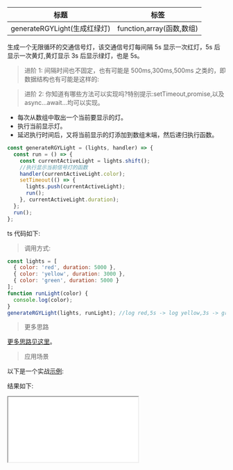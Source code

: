 | 标题                         | 标签                      |
| ---------------------------- | ------------------------- |
| generateRGYLight(生成红绿灯) | function,array(函数,数组) |

生成一个无限循环的交通信号灯，该交通信号灯每间隔 5s 显示一次红灯，5s 后显示一次黄灯,黄灯显示 3s 后显示绿灯，也是 5s。

> 进阶 1: 间隔时间也不固定，也有可能是 500ms,300ms,500ms 之类的，即数据结构也有可能是这样的:

> 进阶 2: 你知道有哪些方法可以实现吗?特别提示:setTimeout,promise,以及 async...await...均可以实现。

- 每次从数组中取出一个当前要显示的灯。
- 执行当前显示灯。
- 延迟执行时间后，又将当前显示的灯添加到数组末端，然后递归执行函数。

```js
const generateRGYLight = (lights, handler) => {
  const run = () => {
    const currentActiveLight = lights.shift();
    //执行显示当前信号灯的函数
    handler(currentActiveLight.color);
    setTimeout(() => {
      lights.push(currentActiveLight);
      run();
    }, currentActiveLight.duration);
  };
  run();
};
```

ts 代码如下:

<div class="code-editor" data-url="codes/javascript/ts/generate-rgy-light.ts" data-language="typescript"></div>

> 调用方式:

```js
const lights = [
  { color: 'red', duration: 5000 },
  { color: 'yellow', duration: 3000 },
  { color: 'green', duration: 5000 }
];
function runLight(color) {
  console.log(color);
}
generateRGYLight(lights, runLight); //log red,5s -> log yellow,3s -> green,5s -> red ...
```

> 更多思路

[更多思路见这里](https://wenku.baidu.com/view/d32d8c2a497302768e9951e79b89680202d86b50.html)。

> 应用场景

以下是一个实战<a href="codes/javascript/html/generate-rgy-light.html" target="_blank" rel="noopener noreferrer">示例</a>:

<div class="code-editor" data-url="codes/javascript/html/generate-rgy-light.html" data-language="html"></div>

结果如下:

<iframe src="codes/javascript/html/generate-rgy-light.html"></iframe>
